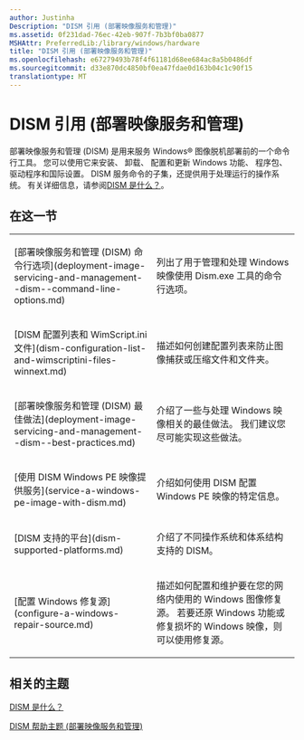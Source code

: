 ```yaml
---
author: Justinha
Description: "DISM 引用 (部署映像服务和管理)"
ms.assetid: 0f231dad-76ec-42eb-907f-7b3bf0ba0877
MSHAttr: PreferredLib:/library/windows/hardware
title: "DISM 引用 (部署映像服务和管理)"
ms.openlocfilehash: e67279493b78f4f61181d68ee684ac8a5b0486df
ms.sourcegitcommit: d33e870dc4850bf0ea47fdae0d163b04c1c90f15
translationtype: MT
---
```

# <a name="dism-reference-deployment-image-servicing-and-management"></a>DISM 引用 (部署映像服务和管理)


部署映像服务和管理 (DISM) 是用来服务 Windows® 图像脱机部署前的一个命令行工具。 您可以使用它来安装、 卸载、 配置和更新 Windows 功能、 程序包、 驱动程序和国际设置。 DISM 服务命令的子集，还提供用于处理运行的操作系统。 有关详细信息，请参阅[DISM 是什么？](what-is-dism.md)。

## <a name="span-idinthissectionspanspan-idinthissectionspanspan-idinthissectionspanin-this-section"></a><span id="In_This_Section"></span><span id="in_this_section"></span><span id="IN_THIS_SECTION"></span>在这一节


<table>
<colgroup>
<col width="50%" />
<col width="50%" />
</colgroup>
<tbody>
<tr class="odd">
<td align="left"><p>[部署映像服务和管理 (DISM) 命令行选项](deployment-image-servicing-and-management--dism--command-line-options.md)</p></td>
<td align="left"><p>列出了用于管理和处理 Windows 映像使用 Dism.exe 工具的命令行选项。</p></td>
</tr>
<tr class="even">
<td align="left"><p>[DISM 配置列表和 WimScript.ini 文件](dism-configuration-list-and-wimscriptini-files-winnext.md)</p></td>
<td align="left"><p>描述如何创建配置列表来防止图像捕获或压缩文件和文件夹。</p></td>
</tr>
<tr class="odd">
<td align="left"><p>[部署映像服务和管理 (DISM) 最佳做法](deployment-image-servicing-and-management--dism--best-practices.md)</p></td>
<td align="left"><p>介绍了一些与处理 Windows 映像相关的最佳做法。 我们建议您尽可能实现这些做法。</p></td>
</tr>
<tr class="even">
<td align="left"><p>[使用 DISM Windows PE 映像提供服务](service-a-windows-pe-image-with-dism.md)</p></td>
<td align="left"><p>介绍如何使用 DISM 配置 Windows PE 映像的特定信息。</p></td>
</tr>
<tr class="odd">
<td align="left"><p>[DISM 支持的平台](dism-supported-platforms.md)</p></td>
<td align="left"><p>介绍了不同操作系统和体系结构支持的 DISM。</p></td>
</tr>
<tr class="even">
<td align="left"><p>[配置 Windows 修复源](configure-a-windows-repair-source.md)</p></td>
<td align="left"><p>描述如何配置和维护要在您的网络内使用的 Windows 图像修复源。 若要还原 Windows 功能或修复损坏的 Windows 映像，则可以使用修复源。</p></td>
</tr>
</tbody>
</table>

 

## <a name="span-idrelatedtopicsspanrelated-topics"></a><span id="related_topics"></span>相关的主题


[DISM 是什么？](what-is-dism.md)

[DISM 帮助主题 (部署映像服务和管理)](dism-how-to-topics--deployment-image-servicing-and-management.md)

 

 






